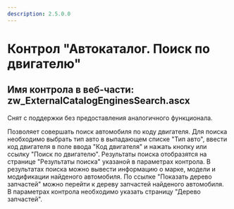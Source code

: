 ```yaml
---
description: 2.5.0.0
---
```


# Контрол "Автокаталог. Поиск по двигателю"

## Имя контрола в веб-части: zw\_ExternalCatalogEnginesSearch.ascx

Снят с поддержки без предоставления аналогичного функционала.

Позволяет совершать поиск автомобиля по коду двигателя. Для поиска необходимо выбрать тип авто в выпадающем списке "Тип авто", ввести код двигателя в поле ввода "Код двигателя" и нажать кнопку или ссылку "Поиск по двигателю". Результаты поиска отобразятся на странице "Результаты поиска" указаной в параметрах контрола. В результатах поиска можно вывести информацию о марке, модели и модификации найденого автомобиля. По ссылке "Показать дерево запчастей" можно перейти к дереву запчастей найденого автомобиля. В параметрах контрола необходимо указать страницу "Дерево запчастей".

